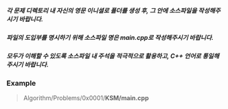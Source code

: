 ##### 각 문제 디렉토리 내 자신의 영문 이니셜로 폴더를 생성 후, 그 안에 소스파일을 작성해주시기 바랍니다.
##### 파일의 도입부를 명시하기 위해 소스파일 명은 **main.cpp**로 작성해주시기 바랍니다.
##### 모두가 이해할 수 있도록 소스파일 내 주석을 적극적으로 활용하고, C++ 언어로 통일해주시기 바랍니다.


### **Example**  
> Algorithm/Problems/0x0001/**KSM/main.cpp**
